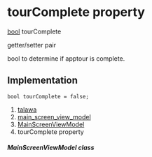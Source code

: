 
<div>

# tourComplete property

</div>


[bool](https://api.flutter.dev/flutter/dart-core/bool-class.html)
tourComplete


getter/setter pair




bool to determine if apptour is complete.



## Implementation

``` language-dart
bool tourComplete = false;
```







1.  [talawa](../../index.html)
2.  [main_screen_view_model](../../view_model_main_screen_view_model/)
3.  [MainScreenViewModel](../../view_model_main_screen_view_model/MainScreenViewModel-class.html)
4.  tourComplete property

##### MainScreenViewModel class







